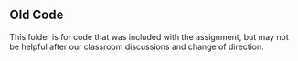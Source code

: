 ## Old Code 

This folder is for code that was included with the assignment, but may not be helpful after our classroom discussions and change of direction.


